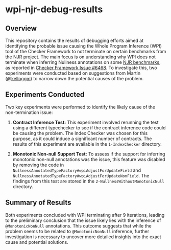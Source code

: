 # wpi-njr-debug-results
## Overview
This repository contains the results of debugging efforts aimed at identifying the probable issue causing the Whole Program Inference (WPI) tool of the Checker Framework to not terminate on certain benchmarks from the NJR project. The main focus is on understanding why WPI does not terminate when inferring Nullness annotations on some [NJR benchmarks](https://zenodo.org/records/6314162), as reported in [Checker Framework Issue #6468](https://github.com/typetools/checker-framework/issues/6468). To investigate this, two experiments were conducted based on suggestions from Martin ([@kelloggm](https://github.com/kelloggm)) to narrow down the potential causes of the problem.

## Experiments Conducted
Two key experiments were performed to identify the likely cause of the non-termination issue:

1. **Contract Inference Test:** This experiment involved rerunning the test using a different typechecker to see if the contract inference code could be causing the problem. The Index Checker was chosen for this purpose, as it could induce a significant number of contracts. The results of this experiment are available in the `1-IndexChecker` directory.

2. **Monotonic Non-null Support Test:** To assess if the support for inferring monotonic non-null annotations was the issue, this feature was disabled by removing the code in `NullnessAnnotatedTypeFactory#wpiAdjustForUpdateField` and `NullnessAnnotatedTypeFactory#wpiAdjustForUpdateNonField`. The findings from this test are stored in the `2-NullnessWithoutMonotonicNull` directory.

## Summary of Results
Both experiments concluded with WPI terminating after 9 iterations, leading to the preliminary conclusion that the issue likely lies with the inference of `@MonotonicNonNull` annotations. This outcome suggests that while the problem seems to be related to `@MonotonicNonNull` inference, further investigation is necessary to uncover more detailed insights into the exact cause and potential solutions. 
